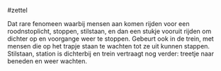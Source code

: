 #zettel 

Dat rare fenomeen waarbij mensen aan komen rijden voor een roodnstoplicht, stoppen, stilstaan, en dan een stukje vooruit rijden om dichter op en voorgange weer te stoppen. Gebeurt ook in de trein, met mensen die op het trapje staan te wachten tot ze uit kunnen stappen. Stilstaan, station is dichterbij en trein vertraagt nog verder: treetje naar beneden en weer wachten.
